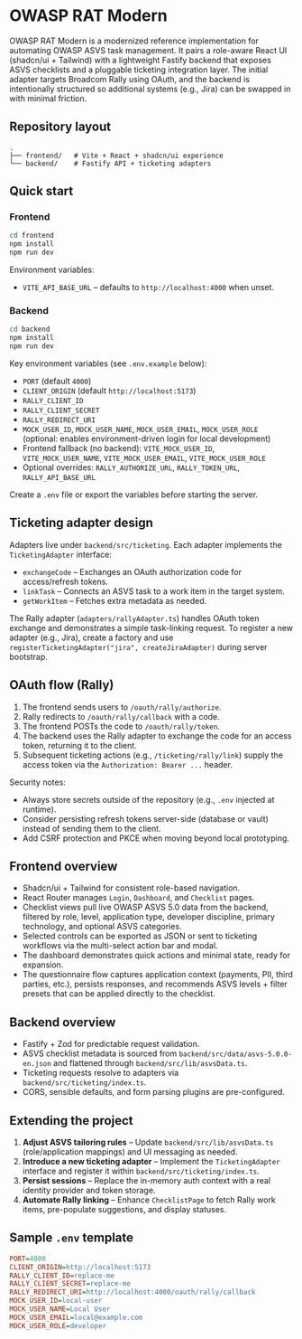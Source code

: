 # OWASP RAT Modern

OWASP RAT Modern is a modernized reference implementation for automating OWASP ASVS task management. It pairs a role-aware React UI (shadcn/ui + Tailwind) with a lightweight Fastify backend that exposes ASVS checklists and a pluggable ticketing integration layer. The initial adapter targets Broadcom Rally using OAuth, and the backend is intentionally structured so additional systems (e.g., Jira) can be swapped in with minimal friction.

## Repository layout

```
.
├── frontend/   # Vite + React + shadcn/ui experience
└── backend/    # Fastify API + ticketing adapters
```

## Quick start

### Frontend

```bash
cd frontend
npm install
npm run dev
```

Environment variables:

- `VITE_API_BASE_URL` – defaults to `http://localhost:4000` when unset.

### Backend

```bash
cd backend
npm install
npm run dev
```

Key environment variables (see `.env.example` below):

- `PORT` (default `4000`)
- `CLIENT_ORIGIN` (default `http://localhost:5173`)
- `RALLY_CLIENT_ID`
- `RALLY_CLIENT_SECRET`
- `RALLY_REDIRECT_URI`
- `MOCK_USER_ID`, `MOCK_USER_NAME`, `MOCK_USER_EMAIL`, `MOCK_USER_ROLE` (optional: enables environment-driven login for local development)
- Frontend fallback (no backend): `VITE_MOCK_USER_ID`, `VITE_MOCK_USER_NAME`, `VITE_MOCK_USER_EMAIL`, `VITE_MOCK_USER_ROLE`
- Optional overrides: `RALLY_AUTHORIZE_URL`, `RALLY_TOKEN_URL`, `RALLY_API_BASE_URL`

Create a `.env` file or export the variables before starting the server.

## Ticketing adapter design

Adapters live under `backend/src/ticketing`. Each adapter implements the `TicketingAdapter` interface:

- `exchangeCode` – Exchanges an OAuth authorization code for access/refresh tokens.
- `linkTask` – Connects an ASVS task to a work item in the target system.
- `getWorkItem` – Fetches extra metadata as needed.

The Rally adapter (`adapters/rallyAdapter.ts`) handles OAuth token exchange and demonstrates a simple task-linking request. To register a new adapter (e.g., Jira), create a factory and use `registerTicketingAdapter("jira", createJiraAdapter)` during server bootstrap.

## OAuth flow (Rally)

1. The frontend sends users to `/oauth/rally/authorize`.
2. Rally redirects to `/oauth/rally/callback` with a code.
3. The frontend POSTs the code to `/oauth/rally/token`.
4. The backend uses the Rally adapter to exchange the code for an access token, returning it to the client.
5. Subsequent ticketing actions (e.g., `/ticketing/rally/link`) supply the access token via the `Authorization: Bearer ...` header.

Security notes:

- Always store secrets outside of the repository (e.g., `.env` injected at runtime).
- Consider persisting refresh tokens server-side (database or vault) instead of sending them to the client.
- Add CSRF protection and PKCE when moving beyond local prototyping.

## Frontend overview

- Shadcn/ui + Tailwind for consistent role-based navigation.
- React Router manages `Login`, `Dashboard`, and `Checklist` pages.
- Checklist views pull live OWASP ASVS 5.0 data from the backend, filtered by role, level, application type, developer discipline, primary technology, and optional ASVS categories.
- Selected controls can be exported as JSON or sent to ticketing workflows via the multi-select action bar and modal.
- The dashboard demonstrates quick actions and minimal state, ready for expansion.
- The questionnaire flow captures application context (payments, PII, third parties, etc.), persists responses, and recommends ASVS levels + filter presets that can be applied directly to the checklist.

## Backend overview

- Fastify + Zod for predictable request validation.
- ASVS checklist metadata is sourced from `backend/src/data/asvs-5.0.0-en.json` and flattened through `backend/src/lib/asvsData.ts`.
- Ticketing requests resolve to adapters via `backend/src/ticketing/index.ts`.
- CORS, sensible defaults, and form parsing plugins are pre-configured.

## Extending the project

1. **Adjust ASVS tailoring rules** – Update `backend/src/lib/asvsData.ts` (role/application mappings) and UI messaging as needed.
2. **Introduce a new ticketing adapter** – Implement the `TicketingAdapter` interface and register it within `backend/src/ticketing/index.ts`.
3. **Persist sessions** – Replace the in-memory auth context with a real identity provider and token storage.
4. **Automate Rally linking** – Enhance `ChecklistPage` to fetch Rally work items, pre-populate suggestions, and display statuses.

## Sample `.env` template

```ini
PORT=4000
CLIENT_ORIGIN=http://localhost:5173
RALLY_CLIENT_ID=replace-me
RALLY_CLIENT_SECRET=replace-me
RALLY_REDIRECT_URI=http://localhost:4000/oauth/rally/callback
MOCK_USER_ID=local-user
MOCK_USER_NAME=Local User
MOCK_USER_EMAIL=local@example.com
MOCK_USER_ROLE=developer
```
